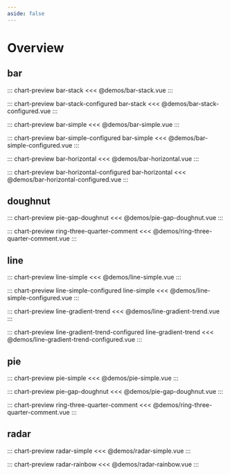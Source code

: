 ```yaml
---
aside: false
---
```


# Overview

## bar

::: chart-preview bar-stack
<<< @demos/bar-stack.vue
:::

::: chart-preview bar-stack-configured bar-stack
<<< @demos/bar-stack-configured.vue
:::

::: chart-preview bar-simple
<<< @demos/bar-simple.vue
:::

::: chart-preview bar-simple-configured bar-simple
<<< @demos/bar-simple-configured.vue
:::

::: chart-preview bar-horizontal
<<< @demos/bar-horizontal.vue
:::

::: chart-preview bar-horizontal-configured bar-horizontal
<<< @demos/bar-horizontal-configured.vue
:::

## doughnut

::: chart-preview pie-gap-doughnut
<<< @demos/pie-gap-doughnut.vue
:::

::: chart-preview ring-three-quarter-comment
<<< @demos/ring-three-quarter-comment.vue
:::

## line

::: chart-preview line-simple
<<< @demos/line-simple.vue
:::

::: chart-preview line-simple-configured line-simple
<<< @demos/line-simple-configured.vue
:::

::: chart-preview line-gradient-trend
<<< @demos/line-gradient-trend.vue
:::

::: chart-preview line-gradient-trend-configured line-gradient-trend
<<< @demos/line-gradient-trend-configured.vue
:::

## pie

::: chart-preview pie-simple
<<< @demos/pie-simple.vue
:::

::: chart-preview pie-gap-doughnut
<<< @demos/pie-gap-doughnut.vue
:::

::: chart-preview ring-three-quarter-comment
<<< @demos/ring-three-quarter-comment.vue
:::

## radar

::: chart-preview radar-simple
<<< @demos/radar-simple.vue
:::

::: chart-preview radar-rainbow
<<< @demos/radar-rainbow.vue
:::
